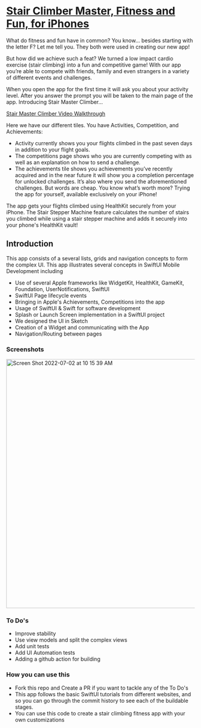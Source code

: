 # [Stair Climber Master, Fitness and Fun, for iPhones](https://stairmasterclimber.com)

What do fitness and fun have in common? You know… besides starting with the letter F?
Let me tell you. They both were used in creating our new app!

But how did we achieve such a feat? We turned a low impact cardio exercise (stair climbing) into a fun and competitive game! With our app you’re able to compete with friends, family and even strangers in a variety of different events and challenges.

When you open the app for the first time it will ask you about your activity level. After you answer the prompt you will be taken to the main page of the app.
Introducing Stair Master Climber...

[Stair Master Climber Video Walkthrough](https://vimeo.com/721774909)

Here we have our different tiles. You have Activities, Competition, and Achievements:
- Activity currently shows you your flights climbed in the past seven days in addition to your flight goals.
- The competitions page shows who you are currently competing with as well as an explanation on how to send a challenge.
- The achievements tile shows you achievements you’ve recently acquired and in the near future it will show you a completion percentage for unlocked challenges. It’s also where you send the aforementioned challenges. But words are cheap. You know what’s worth more? Trying the app for yourself, available exclusively on your iPhone!

The app gets your flights climbed using HealthKit securely from your iPhone. The Stair Stepper Machine feature calculates the number of stairs you climbed while using a stair stepper machine and adds it securely into your phone's HealthKit vault!

## Introduction

This app consists of a several lists, grids and navigation concepts to form the complex UI. This app illustrates several concepts in SwiftUI Mobile Development including

* Use of several Apple frameworks like WidgetKit, HealthKit, GameKit, Foundation, UserNotifications, SwiftUI
* SwiftUI Page lifecycle events
* Bringing in Apple's Achievements, Competitions into the app
* Usage of SwiftUI & Swift for software development
* Splash or Launch Screen implementation in a SwiftUI project
* We designed the UI in Sketch 
* Creation of a Widget and communicating with the App
* Navigation/Routing between pages

### Screenshots

<img width="664" alt="Screen Shot 2022-07-02 at 10 15 39 AM" src="https://user-images.githubusercontent.com/8262287/177004498-91d7ace0-849f-4ba4-8fd2-d9d41ffdea92.png">

### To Do's

* Improve stability
* Use view models and split the complex views
* Add unit tests
* Add UI Automation tests
* Adding a github action for building

### How you can use this

* Fork this repo and Create a PR if you want to tackle any of the To Do's
* This app follows the basic SwiftUI tutorials from different websites, and so you can go through the commit history to see each of the buildable stages.
* You can use this code to create a stair climbing fitness app with your own customizations
